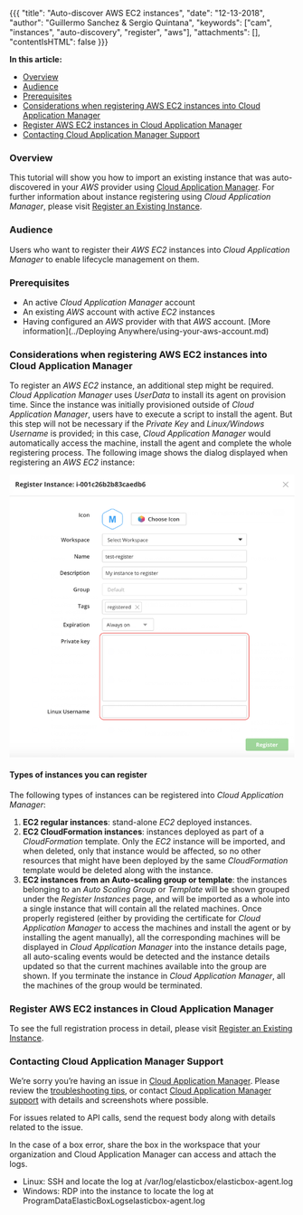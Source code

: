 {{{
"title": "Auto-discover AWS EC2 instances",
"date": "12-13-2018",
"author": "Guillermo Sanchez & Sergio Quintana",
"keywords": ["cam", "instances", "auto-discovery", "register", "aws"],
"attachments": [],
"contentIsHTML": false
}}}

**In this article:**
* [Overview](#overview)
* [Audience](#audience)
* [Prerequisites](#prerequisites)
* [Considerations when registering AWS EC2 instances into Cloud Application Manager](#considerations-when-registering-aws-ec2-instances-into-cloud-application-manager)
* [Register AWS EC2 instances in Cloud Application Manager](#register-aws-ec2-instances-in-cloud-application-manager)
* [Contacting Cloud Application Manager Support](#contacting-cloud-application-manager-support)

### Overview
This tutorial will show you how to import an existing instance that was auto-discovered in your *AWS* provider using [Cloud Application Manager](https://www.ctl.io/cloud-application-manager).
For further information about instance registering using *Cloud Application Manager*, please visit [Register an Existing Instance](./register-existing-instance.md).

### Audience

Users who want to register their *AWS EC2* instances into *Cloud Application Manager* to enable lifecycle management on them.

### Prerequisites

* An active *Cloud Application Manager* account 
* An existing *AWS* account with active *EC2* instances
* Having configured an *AWS* provider with that *AWS* account. [More information](../Deploying Anywhere/using-your-aws-account.md)

### Considerations when registering AWS EC2 instances into Cloud Application Manager

To register an *AWS EC2* instance, an additional step might be required. *Cloud Application Manager* uses *UserData* to install its agent on provision time. Since the instance was initially provisioned outside of *Cloud Application Manager*, users have to execute a script to install the agent. But this step will not be necessary if the *Private Key* and *Linux/Windows Username* is provided; in this case, *Cloud Application Manager* would automatically access the machine, install the agent and complete the whole registering process. The following image shows the dialog displayed when registering an *AWS EC2* instance:

![AWS fields](../../images/cloud-application-manager/register/register-instance-aws-fields.png)

#### Types of instances you can register

The following types of instances can be registered into *Cloud Application Manager*:

1. **EC2 regular instances**: stand-alone *EC2* deployed instances.
2. **EC2 CloudFormation instances**: instances deployed as part of a *CloudFormation* template. Only the *EC2* instance will be imported, and when deleted, only that instance would be affected, so no other resources that might have been deployed by the same *CloudFormation* template would be deleted along with the instance.
3. **EC2 instances from an Auto-scaling group or template**: the instances belonging to an *Auto Scaling Group* or *Template* will be shown grouped under the *Register Instances* page, and will be imported as a whole into a single instance that will contain all the related machines. Once properly registered (either by providing the certificate for *Cloud Application Manager* to access the machines and install the agent or by installing the agent manually), all the corresponding machines will be displayed in *Cloud Application Manager* into the instance details page, all auto-scaling events would be detected and the instance details updated so that the current machines available into the group are shown. If you terminate the instance in *Cloud Application Manager*, all the machines of the group would be terminated.

### Register AWS EC2 instances in Cloud Application Manager

To see the full registration process in detail, please visit [Register an Existing Instance](https://www.ctl.io/register-existing-instance/#registering-an-instance).

### Contacting Cloud Application Manager Support

We’re sorry you’re having an issue in [Cloud Application Manager](https://www.ctl.io/cloud-application-manager/). Please review the [troubleshooting tips](../Troubleshooting/troubleshooting-tips.md), or contact [Cloud Application Manager support](mailto:incident@CenturyLink.com) with details and screenshots where possible.

For issues related to API calls, send the request body along with details related to the issue.

In the case of a box error, share the box in the workspace that your organization and Cloud Application Manager can access and attach the logs.

* Linux: SSH and locate the log at /var/log/elasticbox/elasticbox-agent.log
* Windows: RDP into the instance to locate the log at ProgramDataElasticBoxLogselasticbox-agent.log
